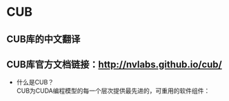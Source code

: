 # CUB  
## CUB库的中文翻译  
## CUB库官方文档链接：http://nvlabs.github.io/cub/

- 什么是CUB？  
CUB为CUDA编程模型的每一个层次提供最先进的，可重用的软件组件：  

